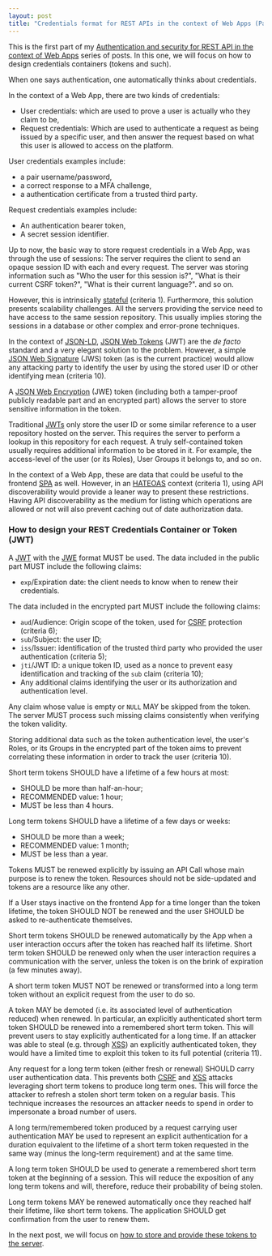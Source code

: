 ```yaml
---
layout: post
title: "Credentials format for REST APIs in the context of Web Apps (Part 1)"
---
```


This is the first part of
my
[Authentication and security for REST API in the context of Web Apps][intro]
series of posts. In this one, we will focus on how to design credentials
containers (tokens and such).

When one says authentication, one automatically thinks about credentials.

In the context of a Web App, there are two kinds of credentials:
* User credentials: which are used to prove a user is actually who they claim
  to be,
* Request credentials: Which are used to authenticate a request as being issued
  by a specific user, and then answer the request based on what this user is
  allowed to access on the platform.

User credentials examples include:
* a pair username/password,
* a correct response to a MFA challenge,
* a authentication certificate from a trusted third party.

Request credentials examples include:
* An authentication bearer token,
* A secret session identifier.

Up to now, the basic way to store request credentials in a Web App, was through
the use of sessions: The server requires the client to send an opaque session ID
with each and every request. The server was storing information such as "Who the
user for this session is?", "What is their current CSRF token?", "What is their
current language?". and so on.

However, this is intrinsically [stateful][stateless] (criteria 1). Furthermore,
this solution presents scalability challenges. All the servers providing the
service need to have access to the same session repository. This usually implies
storing the sessions in a database or other complex and error-prone techniques.

In the context of [JSON-LD][json-ld], [JSON Web Tokens][jwt] (JWT) are the _de
facto_ standard and a very elegant solution to the problem. However, a
simple [JSON Web Signature][jws] (JWS) token (as is the current practice) would
allow any attacking party to identify the user by using the stored user ID or
other identifying mean (criteria 10).

A [JSON Web Encryption][jwe] (JWE) token (including both a tamper-proof publicly
readable part and an encrypted part) allows the server to store sensitive
information in the token.

Traditional [JWTs][jwt] only store the user ID or some similar reference to a
user repository hosted on the server. This requires the server to perform a
lookup in this repository for each request. A truly self-contained token usually
requires additional information to be stored in it. For example, the
access-level of the user (or its Roles), User Groups it belongs to, and so on.

In the context of a Web App, these are data that could be useful to the
frontend [SPA][spa] as well. However, in an [HATEOAS][hateoas] context (criteria
1), using API discoverability would provide a leaner way to present these
restrictions. Having API discoverability as the medium for listing which
operations are allowed or not will also prevent caching out of date
authorization data.

### How to design your REST Credentials Container or Token (JWT)

A [JWT][jwt] with the [JWE][jwe] format MUST be used. The data included in the
public part MUST include the following claims:
* `exp`/Expiration date: the client needs to know when to renew their
  credentials.

The data included in the encrypted part MUST include the following claims:
* `aud`/Audience: Origin scope of the token, used for [CSRF][csrf] protection
  (criteria 6);
* `sub`/Subject: the user ID;
* `iss`/Issuer: identification of the trusted third party who provided the user
  authentication (criteria 5);
* `jti`/JWT ID: a unique token ID, used as a nonce to prevent easy
  identification and tracking of the `sub` claim (criteria 10);
* Any additional claims identifying the user or its authorization and
  authentication level.

Any claim whose value is empty or `NULL` MAY be skipped from the token. The
server MUST process such missing claims consistently when verifying the token
validity.

Storing additional data such as the token authentication level, the user's
Roles, or its Groups in the encrypted part of the token aims to prevent
correlating these information in order to track the user (criteria 10).

Short term tokens SHOULD have a lifetime of a few hours at most:
* SHOULD be more than half-an-hour;
* RECOMMENDED value: 1 hour;
* MUST be less than 4 hours.

Long term tokens SHOULD have a lifetime of a few days or weeks:
* SHOULD be more than a week;
* RECOMMENDED value: 1 month;
* MUST be less than a year.

Tokens MUST be renewed explicitly by issuing an API Call whose main purpose is
to renew the token. Resources should not be side-updated and tokens are a
resource like any other.

If a User stays inactive on the frontend App for a time longer than the token
lifetime, the token SHOULD NOT be renewed and the user SHOULD be asked to
re-authenticate themselves.

Short term tokens SHOULD be renewed automatically by the App when a user
interaction occurs after the token has reached half its lifetime. Short term
token SHOULD be renewed only when the user interaction requires a communication
with the server, unless the token is on the brink of expiration (a few minutes
away).

A short term token MUST NOT be renewed or transformed into a long term token
without an explicit request from the user to do so.

A token MAY be demoted (i.e. its associated level of authentication reduced)
when renewed. In particular, an explicitly authenticated short term token SHOULD
be renewed into a remembered short term token. This will prevent users to stay
explicitly authenticated for a long time. If an attacker was able to steal
(e.g. through [XSS][xss]) an explicitly authenticated token, they would have a
limited time to exploit this token to its full potential (criteria 11).

Any request for a long term token (either fresh or renewal) SHOULD carry user
authentication data. This prevents both [CSRF][csrf] and [XSS][xss] attacks
leveraging short term tokens to produce long term ones. This will force the
attacker to refresh a stolen short term token on a regular basis. This technique
increases the resources an attacker needs to spend in order to impersonate a
broad number of users.

A long term/remembered token produced by a request carrying user authentication
MAY be used to represent an explicit authentication for a duration equivalent to
the lifetime of a short term token requested in the same way (minus the
long-term requirement) and at the same time.

A long term token SHOULD be used to generate a remembered short term token at
the beginning of a session. This will reduce the exposition of any long term
tokens and will, therefore, reduce their probability of being stolen.

Long term tokens MAY be renewed automatically once they reached half their
lifetime, like short term tokens. The application SHOULD get confirmation from
the user to renew them.

In the next post, we will focus on [how to store and provide these tokens to the
server][part-2].

[intro]:  /2017/04/22/REST-APIs-authentication-and-security.html                    "Authentication and security for REST API in the context of Web Apps"
[part-2]: /2017/04/23/Credentials-storage-and-transit-in-REST-API-and-web-apps.html "Credentials storage and transit for REST APIs in the context of Web Apps"

[stateless]: https://en.wikipedia.org/wiki/Stateless_protocol "Stateless protocol"
[hateoas]:   https://en.wikipedia.org/wiki/HATEOAS            "Hypermedia As The Engine Of Application State"

[spa]: https://en.wikipedia.org/wiki/Single-page_application "Single-page application"

[json-ld]: http://json-ld.org/                 "JSON for Linking Data"
[jwt]:     https://jwt.io/                     "JSON Web Tokens"
[jws]:     https://tools.ietf.org/html/rfc7515 "JSON Web Signature"
[jwe]:     https://tools.ietf.org/html/rfc7516 "JSON Web Encryption"

[csrf]: https://www.owasp.org/index.php/Cross-Site_Request_Forgery_(CSRF) "Cross-Site Request Forgery (CSRF)"
[xss]:  https://www.owasp.org/index.php/Cross-site_Scripting_(XSS)        "Cross-site Scripting (XSS) "
